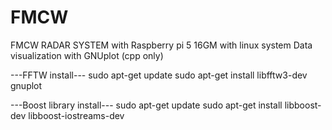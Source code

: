 # FMCW
 FMCW RADAR SYSTEM with Raspberry pi 5 16GM with linux system
 Data visualization with GNUplot (cpp only)
 
 ---FFTW install--- 
 sudo apt-get update
 sudo apt-get install libfftw3-dev gnuplot
 
 ---Boost library install---
 sudo apt-get update
 sudo apt-get install libboost-dev libboost-iostreams-dev
